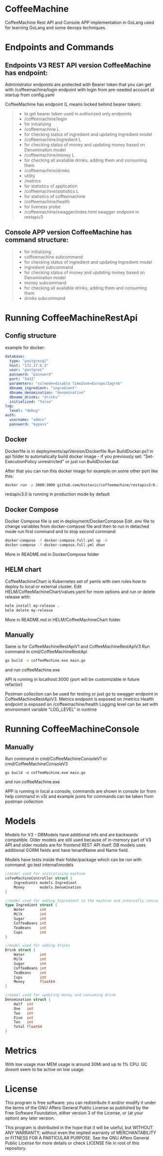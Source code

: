 # CoffeeMachine
CoffeeMachine Rest API and Console APP implementation in GoLang used for learning GoLang and some devops techniques.

# Endpoints and Commands

## Endpoints V3 REST API version CoffeeMachine has endpoint:

Administrator endpoints are protected with Bearer token that you can get with /coffeemachine/login endpoint 
with login from pre-seeded account at startup from config.yaml

CoffeeMachine has endpoint (L means locked behind bearer token):
>
> - to get bearer token used in authorized only endpoints
>  - /coffeemachine/login
> - for initializing
>  - /coffeemachine L
> - for checking status of ingredient and updating Ingredient model
>  - /coffeemachine/ingredient L
> - for checking status of money and updating money based on Denomination model
>  - /coffeemachine/money L
> - for checking all available drinks, adding them and consuming them
>  - /coffeemachine/drinks
> - utility
>  - /metrics
> - for statistics of application
>  - /coffeemachine/statistics L
> - for statistics of coffeemachine
>  - /coffeemachine/health
> - for liveness probe
> -  /coffeemachine/swagger/index.html swagger endpoint in restapiv3

## Console APP version CoffeeMachine has command structure:

>
> - for initializing 
>  - coffeemachine subcommand
> - for checking status of ingredient and updating Ingredient model
>  - ingredient subcommand
> - for checking status of money and updating money based on Denomination model    
>  - money subcommand
> - for checking all available drinks, adding them and consuming them   
>  - drinks subcommand


# Running CoffeeMachineRestApi

## Config structure 
example for docker:
```yaml
database:
  type: "postgresql"
  host: "172.17.0.2"
  user: "postgres"
  password: "password"
  port: "5432"
  parameters: "sslmode=disable TimeZone=Europe/Zagreb"
  dbname_ingredient: "ingredient"
  dbname_denomination: "denomination"
  dbname_drinks: "drinks"
  initialized: "false"
log:
  level: "debug"
auth:
  username: "admin"
  password: "mypass"
```

## Docker

Dockerfile is in deployments/apiVersion/Dockerfile
Run BuildDocker.ps1 in api folder to automatically build docker image - if you previously set: "Set-ExecutionPolicy unrestricted" or just run BuildDocker.bat

After that you can run this docker image for example on some other port like this:
```sh
docker run -p 3000:3000 github.com/kostovic/coffeemachine/restapiv3:0.10.0 --env auth_password=newpass
```
restapiv3.0 is running in production mode by default

## Docker Compose

Docker Compose file is set in deployment/DockerCompose
Edit .env file to change variables from docker-compose file and then to run in detached mode run first command and to stop second command:
```sh
docker-compose -f docker-compose.full.yml up -d
docker-compose -f docker-compose.full.yml down
```
More in README.md in DockerCompose folder

## HELM chart

CoffeeMachineChart is Kubernetes set of yamls with own rules how to deploy to local or external cluster. Edit HELM/CoffeeMachineChart/values.yaml for more options and run or delete release with:

```sh
helm install my-release .
helm delete my-release
```

More in README.md in HELM/CoffeeMachineChart folder

## Manually 
Same is for CoffeeMachineRestApiV1 and CoffeeMachineRestApiV3
Run command in cmd/CoffeeMachineRestApi
```sh
go build -o coffeeMachine.exe main.go
```
and run coffeeMachine.exe

API is running in localhost:3000
(port will be customizable in future refactor)

Postman collection can be used for testing or just go to swagger endpoint in CoffeeMachineRestApiV3.
Metrics endpoint is exposed on /metrics 
Health endpoint is exposed on /coffeemachine/health
Logging level can be set with environment variable "LOG_LEVEL" in runtime

# Running CoffeeMachineConsole

## Manually

Run command in cmd/CoffeeMachineConsoleV1 or cmd/CoffeeMachineConsoleV3
```
go build -o coffeeMachine.exe main.go
```
and run coffeeMachine.exe

APP is running in local a console, commands are shown in console (or from help command in v3)
and example jsons for commands can be taken from postman collection


# Models

Models for V3 - DBModels have additional info and are backwards compatible.
Older models are still used because of in-memory part of V3 API and older models are for frontend REST API itself.
DB models uses additional GORM fields and have tenantName and Name field.

Models have tests inside their folder/package which can be run with command:
go test internal\models

```go
//model used for initializing machine
cofeeMachineController struct {
	Ingredients models.Ingredient
	Money       models.Denomination
}

//model used for adding Ingredient to the machine and internally consuming it
type Ingredient struct {
	Water       int
	Milk        int
	Sugar       int
	CoffeeBeans int
	TeaBeans    int
	Cups        int
}

//model used for adding drinks
Drink struct {
	Water       int
	Milk        int
	Sugar       int
	CoffeeBeans int
	TeaBeans    int
	Cups        int
	Money       float64
}

//model used for updating money and consuming drink
Denomination struct {
	Half  int
	One   int
	Two   int
	Five  int
	Ten   int
	Total float64
}
```

# Metrics

With low usage max MEM usage is around 30Mi and up to 1% CPU. GC doesnt seem to be active on low usage.

# License

This program is free software: you can redistribute it and/or modify
it under the terms of the GNU Affero General Public License as
published by the Free Software Foundation, either version 3 of the
License, or (at your option) any later version.

This program is distributed in the hope that it will be useful,
but WITHOUT ANY WARRANTY; without even the implied warranty of
MERCHANTABILITY or FITNESS FOR A PARTICULAR PURPOSE.  See the
GNU Affero General Public License for more details or check LICENSE 
file in root of this repository.